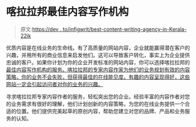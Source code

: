 # 喀拉拉邦最佳内容写作机构

> 原文:[https://dev . to/infigwrit/best-content-writing-agency-in-Kerala-22ik](https://dev.to/infigwrit/best-content-writing-agency-in-kerala-22ik)

优质内容是在线业务的生命线。有了高质量的网站内容，企业就能赢得潜在客户的兴趣，并用所有的商业信息来启发他们。这可以导致客户转化，事实上为企业提供忠诚的客户。如果你计划为你的企业开发标准的网站内容，你可以选择喀拉拉邦的[最佳内容写作机构的服务。喀拉拉邦的专家内容作家为他们的业务规划有效的内容策略，你的业务不会失败，但获得最佳的在线能见度。有趣的内容呈现得好，这些网站一定会引起访问者对你的业务的兴趣。](https://infigcontenthub.com/)

寻求喀拉拉邦专家内容作者的服务，轻松突出您的企业。经验丰富的内容作者对您的业务需求有很好的理解，他们计划创新的内容策略，为您的在线业务提供一个合适的位置。他们提供完美起草的原创内容，帮助您建立对您的品牌、产品和业务服务的认知。